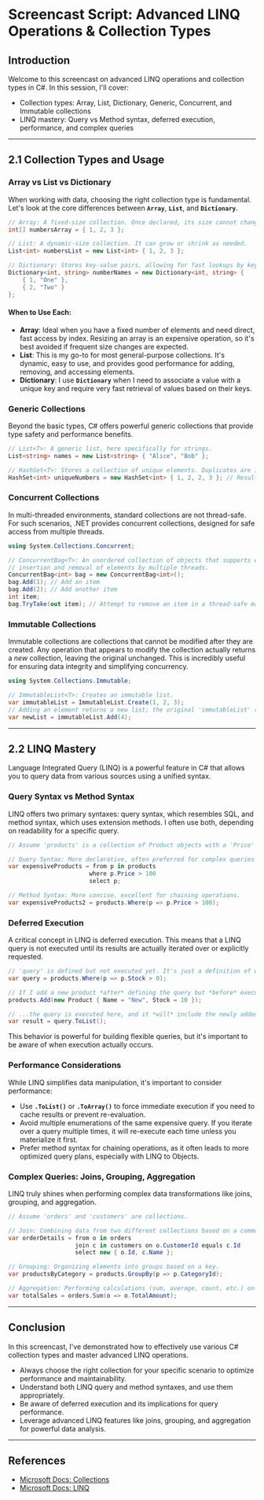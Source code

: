 # Screencast Script: Advanced LINQ Operations & Collection Types

## **Introduction**

Welcome to this screencast on advanced LINQ operations and collection types in C#. In this session, I'll cover:

- Collection types: Array, List, Dictionary, Generic, Concurrent, and Immutable collections
- LINQ mastery: Query vs Method syntax, deferred execution, performance, and complex queries

---

## **2.1 Collection Types and Usage**

### **Array vs List vs Dictionary**

When working with data, choosing the right collection type is fundamental. Let's look at the core differences between **`Array`**, **`List`**, and **`Dictionary`**.

```csharp
// Array: A fixed-size collection. Once declared, its size cannot change.
int[] numbersArray = { 1, 2, 3 };

// List: A dynamic-size collection. It can grow or shrink as needed.
List<int> numbersList = new List<int> { 1, 2, 3 };

// Dictionary: Stores key-value pairs, allowing for fast lookups by key.
Dictionary<int, string> numberNames = new Dictionary<int, string> {
    { 1, "One" },
    { 2, "Two" }
};
```

#### **When to Use Each:**
- **Array**: Ideal when you have a fixed number of elements and need direct, fast access by index. Resizing an array is an expensive operation, so it's best avoided if frequent size changes are expected.
- **List**: This is my go-to for most general-purpose collections. It's dynamic, easy to use, and provides good performance for adding, removing, and accessing elements.
- **Dictionary**: I use **`Dictionary`** when I need to associate a value with a unique key and require very fast retrieval of values based on their keys.

### **Generic Collections**

Beyond the basic types, C# offers powerful generic collections that provide type safety and performance benefits.

```csharp
// List<T>: A generic list, here specifically for strings.
List<string> names = new List<string> { "Alice", "Bob" };

// HashSet<T>: Stores a collection of unique elements. Duplicates are ignored.
HashSet<int> uniqueNumbers = new HashSet<int> { 1, 2, 2, 3 }; // Resulting set will be {1, 2, 3}
```

### **Concurrent Collections**

In multi-threaded environments, standard collections are not thread-safe. For such scenarios, .NET provides concurrent collections, designed for safe access from multiple threads.

```csharp
using System.Collections.Concurrent;

// ConcurrentBag<T>: An unordered collection of objects that supports efficient
// insertion and removal of elements by multiple threads.
ConcurrentBag<int> bag = new ConcurrentBag<int>();
bag.Add(1); // Add an item
bag.Add(2); // Add another item
int item;
bag.TryTake(out item); // Attempt to remove an item in a thread-safe manner
```

### **Immutable Collections**

Immutable collections are collections that cannot be modified after they are created. Any operation that appears to modify the collection actually returns a *new* collection, leaving the original unchanged. This is incredibly useful for ensuring data integrity and simplifying concurrency.

```csharp
using System.Collections.Immutable;

// ImmutableList<T>: Creates an immutable list.
var immutableList = ImmutableList.Create(1, 2, 3);
// Adding an element returns a new list; the original 'immutableList' remains [1, 2, 3].
var newList = immutableList.Add(4);
```

---

## **2.2 LINQ Mastery**

Language Integrated Query (LINQ) is a powerful feature in C# that allows you to query data from various sources using a unified syntax.

### **Query Syntax vs Method Syntax**

LINQ offers two primary syntaxes: query syntax, which resembles SQL, and method syntax, which uses extension methods. I often use both, depending on readability for a specific query.

```csharp
// Assume 'products' is a collection of Product objects with a 'Price' property.

// Query Syntax: More declarative, often preferred for complex queries with joins or groups.
var expensiveProducts = from p in products
                       where p.Price > 100
                       select p;

// Method Syntax: More concise, excellent for chaining operations.
var expensiveProducts2 = products.Where(p => p.Price > 100);
```

### **Deferred Execution**

A critical concept in LINQ is deferred execution. This means that a LINQ query is not executed until its results are actually iterated over or explicitly requested.

```csharp
// 'query' is defined but not executed yet. It's just a definition of what to do.
var query = products.Where(p => p.Stock > 0);

// If I add a new product *after* defining the query but *before* executing it...
products.Add(new Product { Name = "New", Stock = 10 });

// ...the query is executed here, and it *will* include the newly added product.
var result = query.ToList();
```

This behavior is powerful for building flexible queries, but it's important to be aware of when execution actually occurs.

### **Performance Considerations**

While LINQ simplifies data manipulation, it's important to consider performance:

- Use **`.ToList()`** or **`.ToArray()`** to force immediate execution if you need to cache results or prevent re-evaluation.
- Avoid multiple enumerations of the same expensive query. If you iterate over a query multiple times, it will re-execute each time unless you materialize it first.
- Prefer method syntax for chaining operations, as it often leads to more optimized query plans, especially with LINQ to Objects.

### **Complex Queries: Joins, Grouping, Aggregation**

LINQ truly shines when performing complex data transformations like joins, grouping, and aggregation.

```csharp
// Assume 'orders' and 'customers' are collections.

// Join: Combining data from two different collections based on a common property.
var orderDetails = from o in orders
                   join c in customers on o.CustomerId equals c.Id
                   select new { o.Id, c.Name };

// Grouping: Organizing elements into groups based on a key.
var productsByCategory = products.GroupBy(p => p.CategoryId);

// Aggregation: Performing calculations (sum, average, count, etc.) on a set of values.
var totalSales = orders.Sum(o => o.TotalAmount);
```

---

## **Conclusion**

In this screencast, I've demonstrated how to effectively use various C# collection types and master advanced LINQ operations.

- Always choose the right collection for your specific scenario to optimize performance and maintainability.
- Understand both LINQ query and method syntaxes, and use them appropriately.
- Be aware of deferred execution and its implications for query performance.
- Leverage advanced LINQ features like joins, grouping, and aggregation for powerful data analysis.

---

## References
- [Microsoft Docs: Collections](https://learn.microsoft.com/en-us/dotnet/standard/collections/)
- [Microsoft Docs: LINQ](https://learn.microsoft.com/en-us/dotnet/csharp/programming-guide/concepts/linq/)
